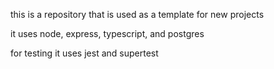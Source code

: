 this is a repository that is used as a template for new projects

it uses node, express, typescript, and postgres

for testing it uses jest and supertest
